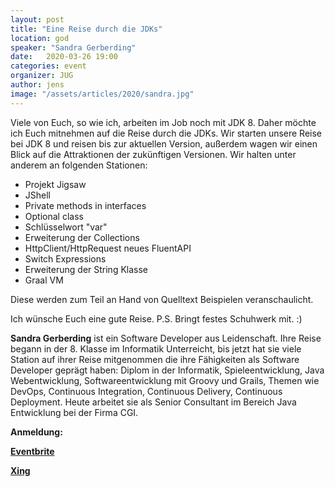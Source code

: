 ```yaml
---
layout: post
title: "Eine Reise durch die JDKs"
location: god
speaker: "Sandra Gerberding"
date:   2020-03-26 19:00
categories: event
organizer: JUG
author: jens
image: "/assets/articles/2020/sandra.jpg"
---
```


Viele von Euch, so wie ich, arbeiten im Job noch mit JDK 8. 
Daher möchte ich Euch mitnehmen auf die Reise durch die JDKs. 
Wir starten unsere Reise bei JDK 8 und reisen bis zur aktuellen Version, außerdem wagen wir einen Blick auf die Attraktionen
der zukünftigen Versionen.
Wir halten unter anderem an folgenden Stationen: 
   - Projekt Jigsaw
   - JShell
   - Private methods in interfaces
   - Optional class
   - Schlüsselwort "var"
   - Erweiterung der Collections
   - HttpClient/HttpRequest neues FluentAPI  
   - Switch Expressions
   - Erweiterung der String Klasse
   - Graal VM
 
Diese werden zum Teil an Hand von Quelltext Beispielen veranschaulicht. 
 
Ich wünsche Euch eine gute Reise. 
P.S. Bringt festes Schuhwerk mit. :) 
 
**Sandra Gerberding** ist ein Software Developer aus Leidenschaft. 
Ihre Reise begann in der 8. Klasse im Informatik Unterreicht, bis jetzt hat sie viele Station auf ihrer Reise mitgenommen die ihre 
Fähigkeiten als Software Developer geprägt haben: 
Diplom in der Informatik, Spieleentwicklung, Java Webentwicklung, Softwareentwicklung mit Groovy und Grails, Themen wie DevOps, Continuous Integration, 
Continuous Delivery, Continuous Deployment. 
Heute arbeitet sie als Senior Consultant im Bereich Java Entwicklung bei der Firma CGI.

**Anmeldung:**

[**Eventbrite**](https://www.eventbrite.de/e/live-eine-reise-durch-die-jdks-tickets-98878023831)

[**Xing**](https://www.xing.com/events/reise-jdks-2793572)

